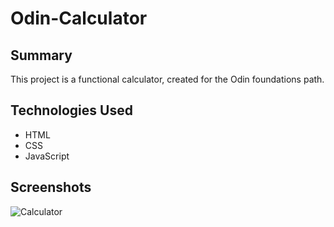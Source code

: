 # Odin-Calculator  

## Summary  
This project is a functional calculator, created for the Odin foundations path.  

## Technologies Used  
- HTML  
- CSS
- JavaScript

## Screenshots  
![Calculator](https://github.com/user-attachments/assets/bb4b897a-7009-42fd-8b06-bac583807ffb)
